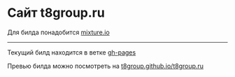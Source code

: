 # Сайт t8group.ru

Для билда понадобится [mixture.io](http://mixture.io)

___________

Текущий билд находится в ветке [gh-pages](https://github.com/t8group/t8group.ru/tree/gh-pages)

Превью билда можно посмотреть на [t8group.github.io/t8group.ru](http://t8group.github.io/t8group.ru)

